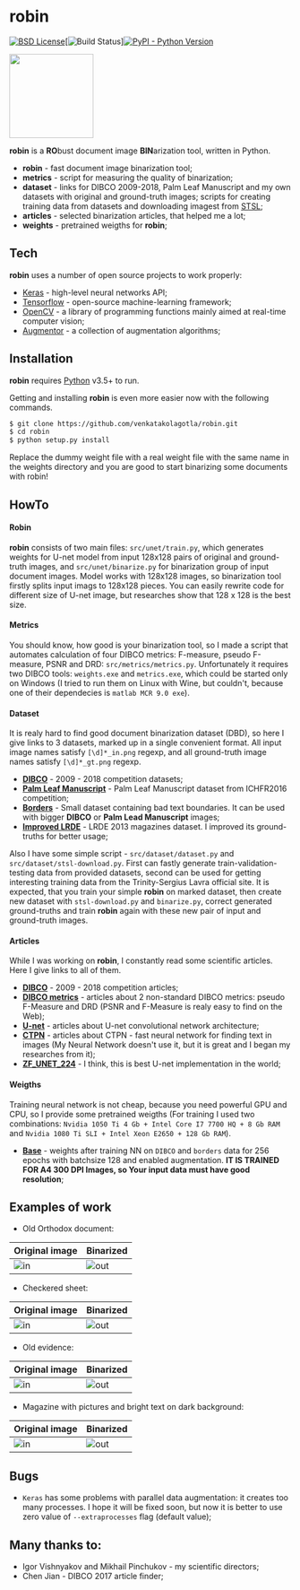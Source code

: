 # robin

[![BSD License](http://img.shields.io/badge/license-MIT-green.svg)](https://github.com/venkatakolagotla/robin/blob/master/LICENSE)[![Build Status](https://travis-ci.org/venkatakolagotla/robin.svg?branch=master)][![PyPI - Python Version](https://img.shields.io/pypi/pyversions/pip-licenses.svg)](3.5|3.6|3.7)


<img src="static/logo/robin.png" height="150" width="150">

**robin** is a **RO**bust document image **BIN**arization tool, written in Python.

- **robin** - fast document image binarization tool;
- **metrics** - script for measuring the quality of binarization;
- **dataset** - links for DIBCO 2009-2018, Palm Leaf Manuscript and my own datasets with original and ground-truth images; scripts for creating training data from datasets and downloading imagest from [STSL](http://stsl.ru/);
- **articles** - selected binarization articles, that helped me a lot;
- **weights** - pretrained weigths for **robin**;

## Tech

**robin** uses a number of open source projects to work properly:
- [Keras](https://keras.io/) - high-level neural networks API;
- [Tensorflow](https://www.tensorflow.org/) - open-source machine-learning framework;
- [OpenCV](https://opencv.org/) - a library of programming functions mainly aimed at real-time computer vision;
- [Augmentor](https://augmentor.readthedocs.io/en/master/) - a collection of augmentation algorithms;

## Installation

**robin** requires [Python](https://www.python.org/) v3.5+ to run.

Getting and installing **robin** is even more easier now with the following commands. 

```sh
$ git clone https://github.com/venkatakolagotla/robin.git
$ cd robin
$ python setup.py install
```
Replace the dummy weight file with a real weight file with the same name in the weights directory and you are good to start binarizing some documents with robin!

## HowTo

#### Robin

**robin** consists of two main files: `src/unet/train.py`, which generates weights for U-net model from input 128x128 pairs of
original and ground-truth images, and `src/unet/binarize.py` for binarization group of input document images. Model works with 128x128 images, so binarization tool firstly splits input imags to 128x128 pieces. You can easily rewrite code for different size of U-net image, but researches show that 128 x 128 is the best size.

#### Metrics

You should know, how good is your binarization tool, so I made a script that automates calculation of four DIBCO metrics: F-measure, pseudo F-measure, PSNR and DRD: `src/metrics/metrics.py`. Unfortunately it requires two DIBCO tools: `weights.exe` and `metrics.exe`, which could be started only on Windows (I tried to run them on Linux with Wine, but couldn't, because one of their dependecies is `matlab MCR 9.0 exe`).

#### Dataset

It is realy hard to find good document binarization dataset (DBD), so here I give links to 3 datasets, marked up in a single convenient format. All input image names satisfy `[\d]*_in.png` regexp, and all ground-truth image names satisfy `[\d]*_gt.png` regexp.

- [**DIBCO**](https://yadi.sk/d/_91feeU21y3riA) - 2009 - 2018 competition datasets;
- [**Palm Leaf Manuscript**](https://yadi.sk/d/sMJxS3IGyTRJEA) - Palm Leaf Manuscript dataset from ICHFR2016 competition;
- [**Borders**](https://yadi.sk/d/p6R8kgPP98BZtw) - Small dataset containing bad text boundaries. It can be used with bigger **DIBCO** or **Palm Lead Manuscript** images;
- [**Improved LRDE**](https://yadi.sk/d/RwRVotFseCl2QA) - LRDE 2013 magazines dataset. I improved its ground-truths for better usage;

Also I have some simple script - `src/dataset/dataset.py` and `src/dataset/stsl-download.py`. First can fastly generate train-validation-testing data from provided datasets, second can be used for getting interesting training data from the Trinity-Sergius Lavra official site. It is expected, that you train your simple **robin** on marked dataset, then create new dataset with `stsl-download.py` and `binarize.py`, correct generated ground-truths and train **robin** again with these new pair of input and ground-truth images.

#### Articles

While I was working on **robin**, I constantly read some scientific articles. Here I give links to all of them.

- [**DIBCO**](https://yadi.sk/d/riAB5Fr4Tk5qPg) - 2009 - 2018 competition articles;
- [**DIBCO metrics**](https://yadi.sk/d/fO3KN21inP662g) - articles about 2 non-standard DIBCO metrics: pseudo F-Measure and DRD (PSNR and F-Measure is realy easy to find on the Web);
- [**U-net**](https://yadi.sk/i/5NligqxNbUPCYA) - articles about U-net convolutional network architecture; 
- [**CTPN**](https://yadi.sk/i/oiPxuN_a2a02Eg) - articles about CTPN - fast neural network for finding text in images (My Neural Network doesn't use it, but it is great and I began my researches from it);
- [**ZF_UNET_224**](https://yadi.sk/i/WbRq24jq0SsjGA) - I think, this is best U-net implementation in the world;

#### Weigths

Training neural network is not cheap, because you need powerful GPU and CPU, so I provide some pretrained weigths (For training I used two combinations: `Nvidia 1050 Ti 4 Gb + Intel Core I7 7700 HQ + 8 Gb RAM` and `Nvidia 1080 Ti SLI + Intel Xeon E2650 + 128 Gb RAM`).

- [**Base**](https://yadi.sk/d/cJYKi5P6Png3wA) - weights after training NN on `DIBCO` and `borders` data for 256 epochs with batchsize 128 and enabled augmentation. **IT IS TRAINED FOR A4 300 DPI Images, so Your input data must have good resolution**;

## Examples of work
- Old Orthodox document:

|       Original image           |          Binarized              |
|--------------------------------|---------------------------------|
| ![in](static/examples/01_in.jpg) | ![out](static/examples/01_out.jpg) |

- Checkered sheet:

|       Original image           |          Binarized              |
|--------------------------------|---------------------------------|
| ![in](static/examples/02_in.jpg) | ![out](static/examples/02_out.jpg) |

- Old evidence:

|       Original image           |          Binarized              |
|--------------------------------|---------------------------------|
| ![in](static/examples/03_in.jpg) | ![out](static/examples/03_out.jpg) |

- Magazine with pictures and bright text on dark background:

|       Original image           |          Binarized              |
|--------------------------------|---------------------------------|
| ![in](static/examples/04_in.jpg) | ![out](static/examples/04_out.jpg) |

## Bugs
- `Keras` has some problems with parallel data augmentation: it creates too many processes. I hope it will be fixed soon, but now it is better to use zero value of `--extraprocesses` flag (default value);

## Many thanks to:

- Igor Vishnyakov and Mikhail Pinchukov - my scientific directors;
- Chen Jian - DIBCO 2017 article finder;
